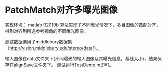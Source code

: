 # PatchMatch对齐多曝光图像

实现环境： matlab R2019b
算法实现了不同曝光情况下，多目图像的匹配对齐，得到对齐到所选参考视角的不同曝光图像。

测试数据选用了middlebury数据集（http://vision.middlebury.edu/stereo/data/）。

输入图像在data文件夹下(不同曝光的输入图像及其曝光信息，基线大小)，结果保存在alignSave文件夹下。
测试运行TestDemo.m即可。
